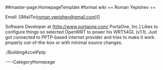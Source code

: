 \#\#master-page:HomepageTemplate \#format wiki == Roman Yepishev ==

Email: \[\[MailTo(<roman.yepishev@gmail.com>)\]\]

Software Developer at \[<http://www.portaone.com/> PortaOne, Inc.\]
Likes to configure things so selected OpenWRT to power his WRT54GL
(v1.1). Just got connected to PPTP-based internet provider and tries to
make it work properly out-of-the-box or with minimal source changes.

./BuildingAccelPptp

----CategoryHomepage

